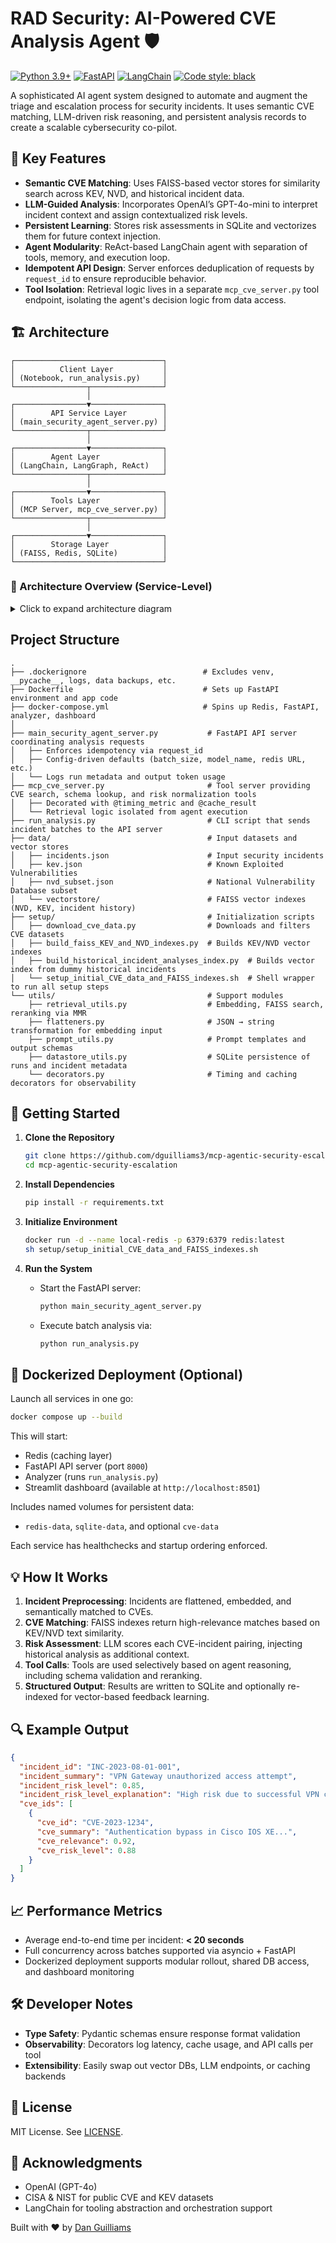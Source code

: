 # RAD Security: AI-Powered CVE Analysis Agent 🛡️

[![Python 3.9+](https://img.shields.io/badge/python-3.9+-blue.svg)](https://www.python.org/downloads/)
[![FastAPI](https://img.shields.io/badge/FastAPI-0.68.0+-00a393.svg)](https://fastapi.tiangolo.com)
[![LangChain](https://img.shields.io/badge/LangChain-0.1.0-green.svg)](https://github.com/hwchase17/langchain)
[![Code style: black](https://img.shields.io/badge/code%20style-black-000000.svg)](https://github.com/psf/black)

A sophisticated AI agent system designed to automate and augment the triage and escalation process for security incidents. It uses semantic CVE matching, LLM-driven risk reasoning, and persistent analysis records to create a scalable cybersecurity co-pilot. 

## 🌟 Key Features

- **Semantic CVE Matching**: Uses FAISS-based vector stores for similarity search across KEV, NVD, and historical incident data.
- **LLM-Guided Analysis**: Incorporates OpenAI’s GPT-4o-mini to interpret incident context and assign contextualized risk levels.
- **Persistent Learning**: Stores risk assessments in SQLite and vectorizes them for future context injection.
- **Agent Modularity**: ReAct-based LangChain agent with separation of tools, memory, and execution loop.
- **Idempotent API Design**: Server enforces deduplication of requests by `request_id` to ensure reproducible behavior.
- **Tool Isolation**: Retrieval logic lives in a separate `mcp_cve_server.py` tool endpoint, isolating the agent's decision logic from data access.

## 🏗️ Architecture

```
┌─────────────────────────────────┐
│          Client Layer           │
│ (Notebook, run_analysis.py)     │
└────────────────┬────────────────┘
                 │
┌────────────────▼────────────────┐
│        API Service Layer        │
│ (main_security_agent_server.py) │
└────────────────┬────────────────┘
                 │
┌────────────────▼────────────────┐
│        Agent Layer              │
│ (LangChain, LangGraph, ReAct)   │
└────────────────┬────────────────┘
                 │
┌────────────────▼────────────────┐
│        Tools Layer              │
│ (MCP Server, mcp_cve_server.py) │
└────────────────┬────────────────┘
                 │
┌────────────────▼────────────────┐
│        Storage Layer            │
│ (FAISS, Redis, SQLite)          │
└─────────────────────────────────┘
```

### 🧭 Architecture Overview (Service-Level)

<details>
<summary>Click to expand architecture diagram</summary>

```mermaid
flowchart TD
    A[Analyzer<br>run_analysis.py] -->|REST call| B[FastAPI API Server<br>main_security_agent_server.py]
    B -->|read/write| C[SQLite<br>incident_analysis.db]
    B <--> D[Redis<br>deduplication/cache]
    E[Streamlit Dashboard<br>incident_dashboard.py] -->|read-only| C
```
</details>

## Project Structure

```
.
├── .dockerignore                          # Excludes venv, __pycache__, logs, data backups, etc.
├── Dockerfile                             # Sets up FastAPI environment and app code
├── docker-compose.yml                     # Spins up Redis, FastAPI, analyzer, dashboard
│
├── main_security_agent_server.py           # FastAPI API server coordinating analysis requests
│   ├── Enforces idempotency via request_id
│   ├── Config-driven defaults (batch_size, model_name, redis URL, etc.)
│   └── Logs run metadata and output token usage
├── mcp_cve_server.py                       # Tool server providing CVE search, schema lookup, and risk normalization tools
│   ├── Decorated with @timing_metric and @cache_result
│   └── Retrieval logic isolated from agent execution
├── run_analysis.py                         # CLI script that sends incident batches to the API server
├── data/                                   # Input datasets and vector stores
│   ├── incidents.json                      # Input security incidents
│   ├── kev.json                            # Known Exploited Vulnerabilities
│   ├── nvd_subset.json                     # National Vulnerability Database subset
│   └── vectorstore/                        # FAISS vector indexes (NVD, KEV, incident history)
├── setup/                                  # Initialization scripts
│   ├── download_cve_data.py                # Downloads and filters CVE datasets
│   ├── build_faiss_KEV_and_NVD_indexes.py  # Builds KEV/NVD vector indexes
│   ├── build_historical_incident_analyses_index.py  # Builds vector index from dummy historical incidents
│   └── setup_initial_CVE_data_and_FAISS_indexes.sh  # Shell wrapper to run all setup steps
└── utils/                                  # Support modules
    ├── retrieval_utils.py                  # Embedding, FAISS search, reranking via MMR
    ├── flatteners.py                       # JSON → string transformation for embedding input
    ├── prompt_utils.py                     # Prompt templates and output schemas
    ├── datastore_utils.py                  # SQLite persistence of runs and incident metadata
    └── decorators.py                       # Timing and caching decorators for observability
```

## 🚀 Getting Started

1. **Clone the Repository**
   ```bash
   git clone https://github.com/dguilliams3/mcp-agentic-security-escalation.git
   cd mcp-agentic-security-escalation
   ```

2. **Install Dependencies**
   ```bash
   pip install -r requirements.txt
   ```

3. **Initialize Environment**
   ```bash
   docker run -d --name local-redis -p 6379:6379 redis:latest
   sh setup/setup_initial_CVE_data_and_FAISS_indexes.sh
   ```

4. **Run the System**
   - Start the FastAPI server:
     ```bash
     python main_security_agent_server.py
     ```
   - Execute batch analysis via:
     ```bash
     python run_analysis.py
     ```

## 🐳 Dockerized Deployment (Optional)

Launch all services in one go:
```bash
docker compose up --build
```
This will start:
- Redis (caching layer)
- FastAPI API server (port `8000`)
- Analyzer (runs `run_analysis.py`)
- Streamlit dashboard (available at `http://localhost:8501`)

Includes named volumes for persistent data:
- `redis-data`, `sqlite-data`, and optional `cve-data`

Each service has healthchecks and startup ordering enforced.

## 💡 How It Works

1. **Incident Preprocessing**: Incidents are flattened, embedded, and semantically matched to CVEs.
2. **CVE Matching**: FAISS indexes return high-relevance matches based on KEV/NVD text similarity.
3. **Risk Assessment**: LLM scores each CVE-incident pairing, injecting historical analysis as additional context.
4. **Tool Calls**: Tools are used selectively based on agent reasoning, including schema validation and reranking.
5. **Structured Output**: Results are written to SQLite and optionally re-indexed for vector-based feedback learning.

## 🔍 Example Output

```json
{
  "incident_id": "INC-2023-08-01-001",
  "incident_summary": "VPN Gateway unauthorized access attempt",
  "incident_risk_level": 0.85,
  "incident_risk_level_explanation": "High risk due to successful VPN compromise...",
  "cve_ids": [
    {
      "cve_id": "CVE-2023-1234",
      "cve_summary": "Authentication bypass in Cisco IOS XE...",
      "cve_relevance": 0.92,
      "cve_risk_level": 0.88
    }
  ]
}
```

## 📈 Performance Metrics

- Average end-to-end time per incident: **< 20 seconds**
- Full concurrency across batches supported via asyncio + FastAPI
- Dockerized deployment supports modular rollout, shared DB access, and dashboard monitoring

## 🛠️ Developer Notes

- **Type Safety**: Pydantic schemas ensure response format validation
- **Observability**: Decorators log latency, cache usage, and API calls per tool
- **Extensibility**: Easily swap out vector DBs, LLM endpoints, or caching backends

## 📝 License

MIT License. See [LICENSE](LICENSE).

## 🙏 Acknowledgments

- OpenAI (GPT-4o)
- CISA & NIST for public CVE and KEV datasets
- LangChain for tooling abstraction and orchestration support

Built with ❤️ by [Dan Guilliams](https://github.com/dguilliams3) 


